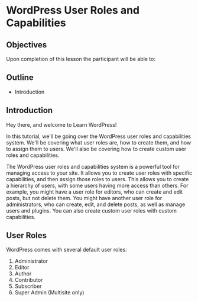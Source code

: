 # WordPress User Roles and Capabilities

## Objectives

Upon completion of this lesson the participant will be able to:

## Outline

- Introduction


## Introduction

Hey there, and welcome to Learn WordPress! 

In this tutorial, we'll be going over the WordPress user roles and capabilities system. We'll be covering what user roles are, how to create them, and how to assign them to users. We'll also be covering how to create custom user roles and capabilities.

The WordPress user roles and capabilities system is a powerful tool for managing access to your site. It allows you to create user roles with specific capabilities, and then assign those roles to users. This allows you to create a hierarchy of users, with some users having more access than others.  For example, you might have a user role for editors, who can create and edit posts, but not delete them. You might have another user role for administrators, who can create, edit, and delete posts, as well as manage users and plugins. You can also create custom user roles with custom capabilities. 

## User Roles

WordPress comes with several default user roles:
1. Administrator
2. Editor
3. Author
4. Contributor
5. Subscriber
6. Super Admin (Multisite only)
